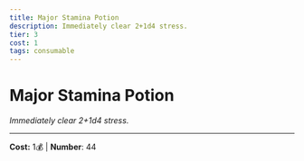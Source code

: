 ```yaml
---
title: Major Stamina Potion
description: Immediately clear 2+1d4 stress.
tier: 3
cost: 1
tags: consumable
---
```

# Major Stamina Potion

_Immediately clear 2+1d4 stress._

___
**Cost:** 1💰 | **Number**: 44
